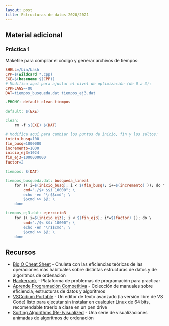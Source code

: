 ```yaml
---
layout: post
title: Estructuras de datos 2020/2021
---
```


## Material adicional

### Práctica 1

Makefile para compilar el código y generar archivos de tiempos:

~~~makefile
SHELL=/bin/bash
CPP=$(wildcard *.cpp)
EXE=$(basename $(CPP))
# Modifica aquí para ajustar el nivel de optimización (de 0 a 3):
CPPFLAGS=-O0
DAT=tiempos_busqueda.dat tiempos_ej3.dat

.PHONY: default clean tiempos

default: $(EXE)

clean:
	rm -f $(EXE) $(DAT)

# Modifica aquí para cambiar los puntos de inicio, fin y los saltos:
inicio_busq=100
fin_busq=1000000
incremento=1000
inicio_ej3=1024
fin_ej3=1000000000
factor=2

tiempos: $(DAT)

tiempos_busqueda.dat: busqueda_lineal
	for (( i=$(inicio_busq); i < $(fin_busq); i+=$(incremento) )); do \
		cmd="./$< $$i 10000"; \
		echo -en "\r$$cmd"; \
		$$cmd >> $@; \
	done

tiempos_ej3.dat: ejercicio3
	for (( i=$(inicio_ej3); i < $(fin_ej3); i*=$(factor) )); do \
		cmd="./$< $$i 10000"; \
		echo -en "\r$$cmd"; \
		$$cmd >> $@; \
	done
~~~

## Recursos

- [Big O Cheat Sheet](https://www.bigocheatsheet.com/) - Chuleta con las eficiencias teóricas de las operaciones más habituales sobre distintas estructuras de datos y de algoritmos de ordenación
- [Hackerrank](https://www.hackerrank.com/domains/data-structures) - Plataforma de problemas de programación para practicar
- [Aprende Programación Competitiva](https://aprende.olimpiada-informatica.org/algoritmia) - Colección de manuales sobre eficiencia, estructuras de datos y algoritmos
- [VSCodium Portable](https://drive.google.com/uc?export=download&confirm=YjAe&id=1mo1Y_gc3eGLg6wwNhO6UyT7YcNrhS6bB) - Un editor de texto avanzado (la versión libre de VS Code) listo para ejecutar sin instalar en cualquier Linux de 64 bits, recomendable traerlo a clase en un pen drive
- [Sorting Algorithms (Re-)visualized](https://imgur.com/gallery/GD5gi) - Una serie de visualizaciones animadas de algoritmos de ordenación
